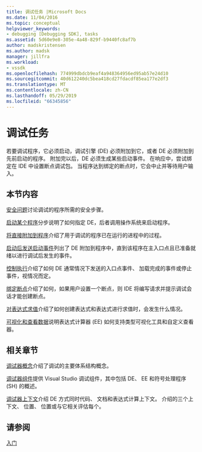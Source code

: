 ```yaml
---
title: 调试任务 |Microsoft Docs
ms.date: 11/04/2016
ms.topic: conceptual
helpviewer_keywords:
- debugging [Debugging SDK], tasks
ms.assetid: 5d60e9e8-305e-4a48-829f-b9440fc8af7b
author: madskristensen
ms.author: madsk
manager: jillfra
ms.workload:
- vssdk
ms.openlocfilehash: 774999dbdcb9eaf4a948364956ed95ab57e24d10
ms.sourcegitcommit: 40d612240dc5bea418cd27fdacdf85ea177e2df3
ms.translationtype: MT
ms.contentlocale: zh-CN
ms.lasthandoff: 05/29/2019
ms.locfileid: "66345856"
---
```

# <a name="debug-tasks"></a>调试任务
若要调试程序，它必须启动，调试引擎 (DE) 必须附加到它，或者 DE 必须附加到先前启动的程序。 附加完以后，DE 必须生成某些启动事件。 在响应中，尝试绑定在 IDE 中设置断点调试包。 当程序达到绑定的断点时，它会中止并等待用户输入。

## <a name="in-this-section"></a>本节内容
 [安全问题](../../extensibility/debugger/security-issues.md)讨论调试的程序所需的安全步骤。

 [启动某个程序](../../extensibility/debugger/launching-a-program.md)分步说明了如何指定 DE，后者调用操作系统来启动程序。

 [将直接附加到程序](../../extensibility/debugger/attaching-directly-to-a-program.md)介绍了用于调试的程序已在运行的进程中的过程。

 [启动后发送启动事件](../../extensibility/debugger/sending-startup-events-after-a-launch.md)列出了 DE 附加到程序中，直到该程序在主入口点且已准备就绪以进行调试后发生的事件。

 [控制执行](../../extensibility/debugger/control-of-execution.md)介绍了如何 DE 通常情况下发送的入口点事件、 加载完成的事件或停止事件，视情况而定。

 [绑定断点](../../extensibility/debugger/binding-breakpoints.md)介绍了如何，如果用户设置一个断点，则 IDE 将编写请求并提示调试会话才能创建断点。

 [对表达式求值](../../extensibility/debugger/evaluating-expressions.md)介绍了如何创建表达式和表达式进行求值时，会发生什么情况。

 [可视化和查看数据](../../extensibility/debugger/visualizing-and-viewing-data.md)说明表达式计算器 (EE) 如何支持类型可视化工具和自定义查看器。

## <a name="related-sections"></a>相关章节
 [调试器概念](../../extensibility/debugger/debugger-concepts.md)介绍了调试的主要体系结构概念。

 [调试器组件](../../extensibility/debugger/debugger-components.md)提供 Visual Studio 调试组件，其中包括 DE、 EE 和符号处理程序 (SH) 的概述。

 [调试器上下文](../../extensibility/debugger/debugger-contexts.md)介绍 DE 方式同时代码、 文档和表达式计算上下文。 介绍的三个上下文、 位置、 位置或与它相关评估每个。

## <a name="see-also"></a>请参阅
 [入门](../../extensibility/debugger/getting-started-with-debugger-extensibility.md)